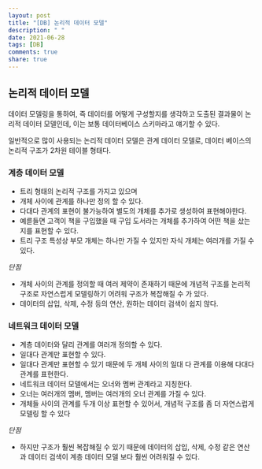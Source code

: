 ```yaml
---
layout: post
title: "[DB] 논리적 데이터 모델"
description: " "
date: 2021-06-28
tags: [DB]
comments: true
share: true
---
```



## 논리적 데이터 모델

데이터 모델링을 통하여, 즉 데이터를 어떻게 구성할지를 생각하고 도출된 결과물이 논리적 데이터 모델인데, 이는 보통 데이터베이스 스키마라고 얘기할 수 있다.

일반적으로 많이 사용되는 논리적 데이터 모델은 관계 데이터 모델로, 데이터 베이스의 논리적 구조가 2차원 테이블 형태다.

### 계층 데이터 모델

- 트리 형태의 논리적 구조를 가지고 있으며
- 개체 사이에 관계를 하나만 정의 할 수 있다.
- 다대다 관계의 표현이 불가능하여 별도의 개체를 추가로 생성하여 표현해야한다.
- 예륻들면 고객이 책을 구입했을 때 구입 도서라는 개체를 추가하여 어떤 책을 샀는지를 표현할 수 있다.
- 트리 구조 특성상 부모 개체는 하나만 가질 수 있지만 자식 개체는 여러개를 가질 수 있다.

_단점_

- 개체 사이의 관계를 정의할 때 여러 제약이 존재하기 때문에 개념적 구조를 논리적 구조로 자연스럽게 모델링하기 어려워 구조가 복잡해질 수 가 있다.
- 데이터의 삽입, 삭제, 수정 등의 연산, 원하는 데이터 검색이 쉽지 않다.

### 네트워크 데이터 모델

- 계층 데이터와 달리 관계를 여러개 정의할 수 있다.
- 일대다 관계만 표현할 수 있다.
- 일대다 관계만 표현할 수 있기 때문에 두 개체 사이의 일대 다 관계를 이용해 다대다 관계를 표현한다.
- 네트워크 데이터 모델에서는 오너와 멤버 관계라고 지칭한다.
- 오너는 여러개의 멤버, 멤버는 여러개의 오너 관계를 가질 수 있다.
- 개체들 사이의 관계를 두개 이상 표현할 수 있어서, 개념적 구조를 좀 더 자연스럽게 모델링 할 수 있다

_단점_

- 하지만 구조가 훨씬 복잡해질 수 있기 때문에 데이터의 삽입, 삭제, 수정 같은 연산과 데이터 검색이 계층 데이터 모델 보다 훨씬 어려워질 수 있다.
